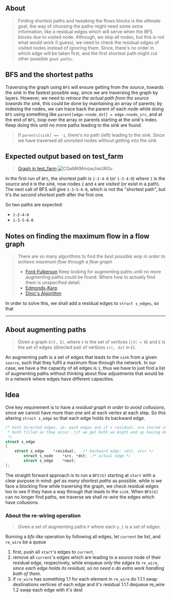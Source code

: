 ## About

> Finding shortest paths and tweaking the flows blocks is the ultimate goal, the way of choosing the paths might need some extra information, like a residual edges which will serve when the BFS blocks due to visited node. Although, we skip all nodes, but this is not what would work (I guess), we need to check the residual edges of visited nodes instead of ignoring them. Since, there's no order in which edge will be taken first, and the first shortest path might cut other possible `good paths`.

## BFS and the shortest paths

Traversing the graph using `BFS` will ensure getting from the *source*, towards the *sink* in the fastest possible way, since we are traversing the graph by layers. However, we need to *retrace the actual path from the source towards the sink*, this could be done by maintaining an array of parents; by indexing the nodes, we can trace back the parent of each node while doing `BFS` using something like `parent[edge->node_dst] = edge->node_src`, and at the end of `BFS`, loop over the array or parents starting at the *sink*'s index.  Keep doing this until no more paths leading to the *sink* are found.

> If `parents[sink] == -1`, there's no path (left) leading to the *sink*. Since we have traversed all unvisited nodes without getting into the *sink*

## Expected output based on test_farm

> [Graph in test_farm](http://graphonline.ru/en/?graph=zXqpFcUZcljoTFec) ![CQeMKMmqwJiwURGv](https://user-images.githubusercontent.com/4406704/70102976-138ad000-163a-11ea-9287-988829b52e3b.png)

In the first run of `BFS`, the shortest path is `1-2-4-0` (or `1-3-4-0`) where `1` is the *source* and `0` is the *sink*, now nodes `2` and `4` are *visited* (or exist in a path). The next call of BFS will give `1-3-5-6-0`, which is not the "shortest path", but it's _the second shortest path_ after the first one.

So two paths are expected:

  * `1-2-4-0`
  * `1-3-5-6-0`

## Notes on finding the maximum flow in a flow graph

> There are so many algorithms to find the *best possible way in order to achieve maximum flow through a flow graph*
>
> * [Ford-Fulkerson](https://en.wikipedia.org/wiki/Ford%E2%80%93Fulkerson_algorithm) Keep looking for augmenting paths until no more augmenting paths could be found. Where how to actually find them is unspecified detail.
> *  [Edmonds-Karp](https://en.wikipedia.org/wiki/Edmonds–Karp_algorithm)
> *  [Dinic's Algorithm](https://en.wikipedia.org/wiki/Dinic's_algorithm)

In order to solve this, we shall add a residual edges to `struct s_edges`, so that

----------

## About augmenting paths

> Given a graph `G(V, E)`, where `V` is the set of vertices (`|V| = N`) and `E` is the set of edges (directed pair of vertices `src, dst` in `E`).

An augmenting path is a set of edges that leads to the `sink` from a given `source`, such that they fulfil a maximum flow through the network. In our case, we have a the capacity of all edges is `1`, thus we have to just find a list of augmenting paths without thinking about flow adjustments that would be in a network where edges have different capacities.

## Idea

One key requirement is to have a *residual graph in order to avoid collusions*, since we cannot have more than one ant at each vertex at each step. So this altering `struct s_edge` so that each edge holds its backward edge.

```C
/* both directed edges, ie. each edges and it's residual, are stored in a list
 * both filled as they occur. (if we get both we might end up having duplicates!?)
 */
struct s_edge
{
	struct s_edge	 *residual;   /* backward edge: <dst, src> */
        struct s_node    *src, *dst;  /* actual edge */
        struct s_edge    *next;
};
```

The straight forward approach is to run a `BFS(G)` starting at `start` with a clear purpose in mind: *get as many shortest paths* as possible. while is we face a blocking flow while traversing the graph, we check residual edges too to see if they have a way through that leads to the `sink`. When `BFS(G)` can no longer find paths, we traverse we shall *re-wire* the edges which have collusions.

### About the re-wiring operation

> Given a set of augmenting paths `P` where each `p_i` is a set of edges.

Running a *bfs-like* operation by following all edges, let `current` be list, and `re_wire` be a queue

1. first, push all `start`'s edges to `current`.
1. remove all `current`'s edges which are leading to a source node of their residual edge, respectively, while enqueue *only the edges* to `re_wire`, *since each edge holds its residual, so no need o do extra work handling both of them*.
1. if `re_wire` has something
1.1 for each element in `re_wire` do
1.1.1 swap destinations vertices of each edge and it's residual
1.1.1 dequeue re_wire
1.2  swap each edge with it's dest

